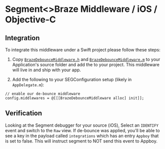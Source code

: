 # Segment<>Braze Middleware / iOS / Objective-C


## Integration
To integrate this middleware under a Swift project please follow these steps:

1. Copy [`BrazeDebounceMiddleware.h`](/iOS/Objective-C/SegmentBrazeDebounce-iOS/BrazeDebounceMiddleware.h) and [`BrazeDebounceMiddleware.m`](/iOS/Objective-C/SegmentBrazeDebounce-iOS/BrazeDebounceMiddleware.m) to your Application's source folder and add the to your project.  This middleware will live in and ship with your app.

2. Add the following to your SEGConfiguration setup (likely in `AppDelegate.m`):
```
// enable our de-bounce middleware
config.middlewares = @[[[BrazeDebounceMiddleware alloc] init]];
```

## Verification
Looking at the Segment debugger for your source (iOS), Select an `IDENTIFY` event and switch to the `Raw` view.  If de-bounce was applied, you'll be able to see a key in the payload called `integrations` which has an entry `Appboy` that is set to false.  This will instruct segment to NOT send this event to Appboy.
